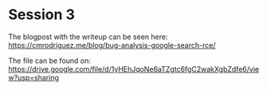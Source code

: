 # Session 3

The blogpost with the writeup can be seen here: https://cmrodriguez.me/blog/bug-analysis-google-search-rce/

The file can be found on: https://drive.google.com/file/d/1yHEhJqoNe6aTZgtc6fgC2wakXgbZdfe6/view?usp=sharing